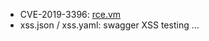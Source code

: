 - CVE-2019-3396: [rce.vm](https://github.com/caodchuong312/test/blob/main/rce.vm)
- xss.json / xss.yaml: swagger XSS testing ...
